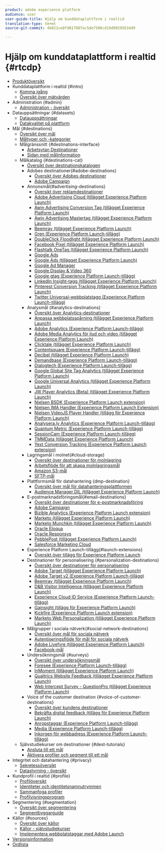 ```yaml
---
product: adobe experience platform
audience: user
user-guide-title: Hjälp om kunddataplattform i realtid
translation-type: tm+mt
source-git-commit: 4b021ce8fd81708fac5de7508cd19d99295634d9

---
```



# Hjälp om kunddataplattform i realtid {#rtcdp}

* [Produktöversikt](overview.md)
* Kunddataplattform i realtid {#intro}
   * [Komma igång](get-started.md)
   * [Översikt över mätvärden](home-page-dashboards.md)
* Administration {#admin}
   * [Administration - översikt](administration/admin-overview.md)
* Datauppsättningar {#datasets}
   * [Datauppsättningar](datasets/dataset.md)
   * [Datakvalitet på plattform](datasets/data-quality.md)
* Mål {#destinations}
   * [Översikt över mål](destinations/destinations-overview.md)
   * [Måltyper och -kategorier](/help/rtcdp/destinations/destination-types.md)
   * Målgränssnitt {#destinations-interface}
      * [Arbetsytan Destinationer](destinations/destinations-workspace.md)
      * [Sidan med målinformation](destinations/destination-details-page.md)
   * Målkatalog {#destinations-cat}
      * [Översikt över destinationskatalogen](destinations/destinations-catalog.md)
      * Adobes destinationer{#adobe-destinations}
         * [Översikt över Adobes destinationer](destinations/adobe-destinations.md)
         * [Adobe Campaign](destinations/adobe-campaign-destination.md)
      * Annonsmål{#advertising-destinations}
         * [Översikt över reklamdestinationer](destinations/advertising-destinations.md)
         * [Adobe Advertising Cloud (tillägget Experience Platform Launch)](/help/rtcdp/destinations/adobe-advertising-cloud-extension.md)
         * [Awin Advertising Conversion Tag (tillägget Experience Platform Launch)](/help/rtcdp/destinations/awin-conversiontag-extension.md)
         * [Awin Advertising Mastertag (tillägget Experience Platform Launch)](/help/rtcdp/destinations/awin-mastertag-extension.md)
         * [Beemray (tillägget Experience Platform Launch)](/help/rtcdp/destinations/beemray-extension.md)
         * [Gren (Experience Platform Launch-tillägg)](/help/rtcdp/destinations/branch-extension.md)
         * [DoubleClick Floodlight (tillägget Experience Platform Launch)](/help/rtcdp/destinations/doubleclick-floodlight-extension.md)
         * [Facebook Pixel (tillägget Experience Platform Launch)](/help/rtcdp/destinations/facebook-pixel-extension.md)
         * [Flashtalk OneTag (tillägget Experience Platform Launch)](/help/rtcdp/destinations/flashtalking-extension.md)
         * [Google Ads](/help/rtcdp/destinations/google-ads-destination.md)
         * [Google Ads (tillägget Experience Platform Launch)](/help/rtcdp/destinations/google-ads-extension.md)
         * [Google Ad Manager](/help/rtcdp/destinations/google-ad-manager-destination.md)
         * [Google Display &amp; Video 360](/help/rtcdp/destinations/google-dv360-destination.md)
         * [Google gtag (Experience Platform Launch-tillägg)](/help/rtcdp/destinations/gtag-advertising-extension.md)
         * [LinkedIn Insight-tagg (tillägget Experience Platform Launch)](/help/rtcdp/destinations/linkedin-extension.md)
         * [Pinterest Conversion Tracking (tillägget Experience Platform Launch)](destinations/pinterest-extension.md)
         * [Twitter Universal-webbplatstagg (Experience Platform Launch-tillägg)](destinations/twitter-uwt-extension.md)
      * Analysmål {#analytics-destinations}
         * [Översikt över Analytics-destinationer](destinations/analytics-destinations.md)
         * [Anpassa webbplatsspårning (tillägget Experience Platform Launch)](/help/rtcdp/destinations/adform-extension.md)
         * [Adobe Analytics (Experience Platform Launch-tillägg)](/help/rtcdp/destinations/adobe-analytics-extension.md)
         * [Adobe Media Analytics för ljud och video (tillägget Experience Platform Launch)](/help/rtcdp/destinations/adobe-video-analytics-extension.md)
         * [Clicktale (tillägget Experience Platform Launch)](/help/rtcdp/destinations/clicktale-extension.md)
         * [Contentsquare (Experience Platform Launch-tillägg)](/help/rtcdp/destinations/contentsquare-extension.md)
         * [Decibel (tillägget Experience Platform Launch)](/help/rtcdp/destinations/decibel-extension.md)
         * [Demandbase (Experience Platform Launch-tillägg)](/help/rtcdp/destinations/demandbase-extension.md)
         * [Dialogtech (Experience Platform Launch-tillägg)](/help/rtcdp/destinations/dialogtech-extension.md)
         * [Google Global Site Tag Analytics (tillägget Experience Platform Launch)](/help/rtcdp/destinations/gtag-analytics-extension.md)
         * [Google Universal Analytics (tillägget Experience Platform Launch)](/help/rtcdp/destinations/google-universal-analytics-extension.md)
         * [JW Player Analytics (Beta) (tillägget Experience Platform Launch)](/help/rtcdp/destinations/jw-player-analytics-extension.md)
         * [Nielsen BSDK (Experience Platform Launch extension)](destinations/nielsen-bsdk-extension.md)
         * [Nielsen IMA Handler (Experience Platform Launch Extension)](destinations/nielsen-ima-extension.md)
         * [Nielsen VideoJS Player Handler (tillägg för Experience Platform Launch)](destinations/nielsen-videojs-extension.md)
         * [Analysera.ly Analytics (Experience Platform Launch-tillägg)](destinations/parsely-extension.md)
         * [Quantum Metric (Experience Platform Launch-tillägg)](destinations/quantum-metric-extension.md)
         * [SessionCam (Experience Platform Launch-tillägg)](destinations/sessioncam-extension.md)
         * [TMMData (tillägget Experience Platform Launch)](destinations/tmmdata-extension.md)
         * [Yext Conversion Tracking (Experience Platform Launch extension)](destinations/yext-extension.md)
      * Lagringsmål i molnet{#cloud-storage}
         * [Översikt över destinationer för molnlagring](destinations/cloud-storage-destinations.md)
         * [Arbetsflöde för att skapa molnlagringsmål](/help/rtcdp/destinations/cloud-storage-destinations-workflow.md)
         * [Amazon S3-mål](destinations/amazon-s3-destination.md)
         * [SFTP-mål](destinations/sftp-destination.md)
      * Plattformsmål för datahantering {dmp-destination}
         * [Översikt över mål för datahanteringsplattformen](destinations/dmp-destinations.md)
         * [Audience Manager DIL (tillägget Experience Platform Launch)](/help/rtcdp/destinations/aam-dil-extension.md)
      * E-postmarknadsföringsmål{#email-destinations}
         * [Översikt över destinationer för e-postmarknadsföring](destinations/email-marketing-destinations.md)
         * [Adobe Campaign](destinations/adobe-campaign-destination.md)
         * [Bizible Analytics (Experience Platform Launch extension)](/help/rtcdp/destinations/bizible-extension.md)
         * [Marketo (tillägget Experience Platform Launch)](destinations/marketo-extension.md)
         * [Marketo Munchkin (tillägget Experience Platform Launch)](destinations/marketo-munchkin-extension.md)
         * [Oracle Eloqua](destinations/oracle-eloqua-destination.md)
         * [Oracle Responsys](destinations/oracle-responsys-destination.md)
         * [PebblePost (tillägget Experience Platform Launch)](destinations/pebblepost-extension.md)
         * [Salesforce Marketing Cloud](destinations/salesforce-marketing-cloud-destination.md)
      * Experience Platform Launch-tillägg{#launch-extensions}
         * [Översikt över tillägg för Experience Platform Launch](/help/rtcdp/destinations/experience-platform-launch-extensions.md)
      * Destinationer för personalisering {#personalization-destinations}
         * [Översikt över destinationer för personalisering](/help/rtcdp/destinations/personalization-destinations.md)
         * [Adobe Target (tillägget Experience Platform Launch)](/help/rtcdp/destinations/adobe-target-extension.md)
         * [Adobe Target v2 (Experience Platform Launch-tillägg)](/help/rtcdp/destinations/adobe-target-v2-extension.md)
         * [Beemray (tillägget Experience Platform Launch)](/help/rtcdp/destinations/beemray-extension.md)
         * [D&amp;B Visitor Intelligence (tillägget Experience Platform Launch)](/help/rtcdp/destinations/dnb-extension.md)
         * [Experience Cloud ID Service (Experience Platform Launch-tillägg)](/help/rtcdp/destinations/adobe-ecid-extension.md)
         * [Gainsight (tillägg för Experience Platform Launch)](/help/rtcdp/destinations/gainsight-extension.md)
         * [Kickfire (Experience Platform Launch extension)](/help/rtcdp/destinations/kickfire-extension.md)
         * [Marketo Web Personalization (tillägget Experience Platform Launch)](destinations/marketo-web-personalization-extension.md)
      * Målgrupper i sociala nätverk{#social-network-destinations}
         * [Översikt över mål för sociala nätverk](/help/rtcdp/destinations/social-network-destinations.md)
         * [Autentiseringsflöde för mål för sociala nätverk](/help/rtcdp/destinations/social-network-destinations-workflow.md)
         * [Adobe Livefyre (tillägget Experience Platform Launch)](/help/rtcdp/destinations/adobe-livefyre-extension.md)
         * [Facebook-mål](/help/rtcdp/destinations/facebook-destination.md)
      * Undersökningsmål {#surveys}
         * [Översikt över undersökningsmål](/help/rtcdp/destinations/survey-destinations.md)
         * [Foresee (Experience Platform Launch-tillägg)](/help/rtcdp/destinations/foresee-extension.md)
         * [InMoment (tillägget Experience Platform Launch)](/help/rtcdp/destinations/inmoment-extension.md)
         * [Qualtrics Website Feedback (tillägget Experience Platform Launch)](destinations/qualtrics-extension.md)
         * [Web Intercept Survey - QuestionPro (tillägget Experience Platform Launch)](/help/rtcdp/destinations/web-intercept-surveys-extension.md)
      * Voice of the customer destination {#voice-of-customer-destinations}
         * [Översikt över kundens destinationer](/help/rtcdp/destinations/voice-of-customer-destinations.md)
         * [Bekräfta digital feedback (tillägg för Experience Platform Launch)](/help/rtcdp/destinations/confirmit-digital-feedback-extension.md)
         * [Anropstaggar (Experience Platform Launch-tillägg)](/help/rtcdp/destinations/invoca-extension.md)
         * [Media (Experience Platform Launch-tillägg)](destinations/medallia-extension.md)
         * [Inkorgen för webbadress (Experience Platform Launch-tillägg)](destinations/talkurl-extension.md)
   * Självstudiekurser om destinationer {#dest-tutorials}
      * [Ansluta till ett mål](/help/rtcdp/destinations/connect-destination.md)
      * [Aktivera profiler och segment till ett mål](destinations/activate-destinations.md)
* Integritet och datahantering {#privacy}
   * [Sekretessöversikt](privacy/privacy-overview.md)
   * [Datastyrning - översikt](privacy/data-governance-overview.md)
* Kundprofil i realtid {#profile}
   * [Profilöversikt](profile/profile-overview.md)
   * [Identiteter och identitetsnamnutrymmen](profile/identities-overview.md)
   * [Sammanfoga profiler](profile/merge-policies.md)
   * [Profilvisningsprogram](profile/profile-viewer.md)
* Segmentering {#segmentation}
   * [Översikt över segmentering](segmentation/segmentation-overview.md)
   * [Segmentbyggarguide](segmentation/segment-builder-guide.md)
* Källor {#sources}
   * [Översikt över källor](sources/sources-overview.md)
   * [Källor - självstudiekurser](sources/sources-tutorials.md)
   * [Implementera webbplatstaggar med Adobe Launch](sources/launch.md)
* [Versionsinformation](https://www.adobe.io/apis/experienceplatform/home/services/release-notes.html#!end-user/markdown/release-notes/release-notes.md)
* [Ordlista](https://www.adobe.io/apis/experienceplatform/home/services/acp-glossary.html)